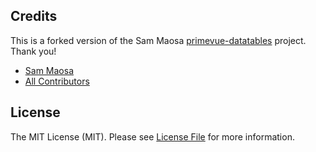## Credits
This is a forked version of the Sam Maosa [primevue-datatables](https://github.com/savannabits/primevue-datatables) project. Thank you!

-   [Sam Maosa](https://github.com/savannabits)
-   [All Contributors](../../contributors)

## License

The MIT License (MIT). Please see [License File](LICENSE.md) for more information.
